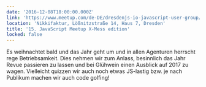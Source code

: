 ```yaml
---
date: '2016-12-08T18:00:00.000Z'
link: 'https://www.meetup.com/de-DE/dresdenjs-io-javascript-user-group/events/rmvznlyvqblb/'
location: 'Nikkifaktur, Lößnitzstraße 14, Haus 7, Dresden'
title: '15. JavaScript Meetup X-Mess edition'
locked: false
---
```

Es weihnachtet bald und das Jahr geht um und in allen Agenturen herrscht rege Betriebsamkeit. Dies nehmen wir zum Anlass, besinnlich das Jahr Revue passieren zu lassen und bei Glühwein einen Ausblick auf 2017 zu wagen. Vielleicht quizzen wir auch noch etwas JS-lastig bzw. je nach Publikum machen wir auch code golfing!
